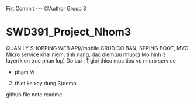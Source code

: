 Firt Commit  ---  @Author Group 3 
# SWD391_Project_Nhom3
QUAN LY SHOPPING
WEB API//mobile  CRUD CO BAN, SPRING BOOT, MVC
Micro service khai niem, tinh nang, dac diem(uu nhuoc)
Mo hinh 3 layer(kien truc phan lop)
Do bai :
1)gioi thieu muc tieu ve micro service
- phạm Vi
2) thiet ke xay dung 
3)demo

github 
file note readme 
